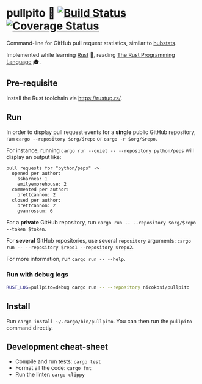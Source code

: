 # pullpito 🐙 [![Build Status](https://travis-ci.org/nicokosi/pullpito.svg?branch=master)](https://travis-ci.org/nicokosi/pullpito)[![Coverage Status](https://coveralls.io/repos/github/nicokosi/pullpito/badge.svg?branch=master)](https://coveralls.io/github/nicokosi/pullpito?branch=master)

Command-line for GitHub pull request statistics, similar to [hubstats](https://github.com/nicokosi/hubstats).

Implemented while learning [Rust](https://www.rust-lang.org/) 🦀, reading [The Rust Programming Language](https://doc.rust-lang.org/stable/book/second-edition/) 🎓.


## Pre-requisite

Install the Rust toolchain via https://rustup.rs/.

## Run

In order to display pull request events for a **single** public GitHub repository, run `cargo --repository $org/$repo` or `cargo -r $org/$repo`.

For instance, running `cargo run --quiet -- --repository python/peps` will display an output like:
```
pull requests for "python/peps" ->
  opened per author:
    ssbarnea: 1
    emilyemorehouse: 2
  commented per author:
    brettcannon: 2
  closed per author:
    brettcannon: 2
    gvanrossum: 6
```

For a **private** GitHub repository, run `cargo run -- --repository $org/$repo --token $token`.

For **several** GitHub repositories, use several `repository` arguments: `cargo run -- --repository $repo1 --repository $repo2`.

For more information, run `cargo run -- --help`.


### Run with debug logs

```sh
RUST_LOG=pullpito=debug cargo run -- --repository nicokosi/pullpito
```


## Install

Run `cargo install ~/.cargo/bin/pullpito`. You can then run the `pullpito` command directly.


## Development cheat-sheet

- Compile and run tests: `cargo test`
- Format all the code: `cargo fmt`
- Run the linter: `cargo clippy`